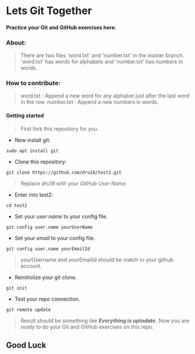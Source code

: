 # Lets Git Together


#### Practice your Git and GitHub exercises here.

### About:

> There are two files 'word.txt' and 'number.txt' in the master branch.
> 'word.txt' has words for alphabets and
> 'number.txt' has numbers in words.

### How to contribute:

> word.txt : Append a new word for any alphabet just after the last word in the row.
> number.txt : Append a new numbers in words.

#### Getting started

> First fork this repository for you.

- Now install git:

`sudo apt install git`

- Clone this repository:

`git clone https://github.com/dru18/test2.git`

> Replace *dru18* with your *GitHub User Name*.

- Enter into test2:

`cd test2`

- Set your *user name* to your config file.

`git config user.name yourUserName`

- Set your *email* to your config file.

`git config user.name yourEmailId`

> yourUsername and yourEmailId should be match to your github account.

- Reinitiolize your git clone.

`git init`

- Test your repo connection.

`git remote update`

> Result should be something like ***Everything is uptodate.***
> Now you are *ready* to do your Git and GitHub exercises on this repo.


## Good Luck
